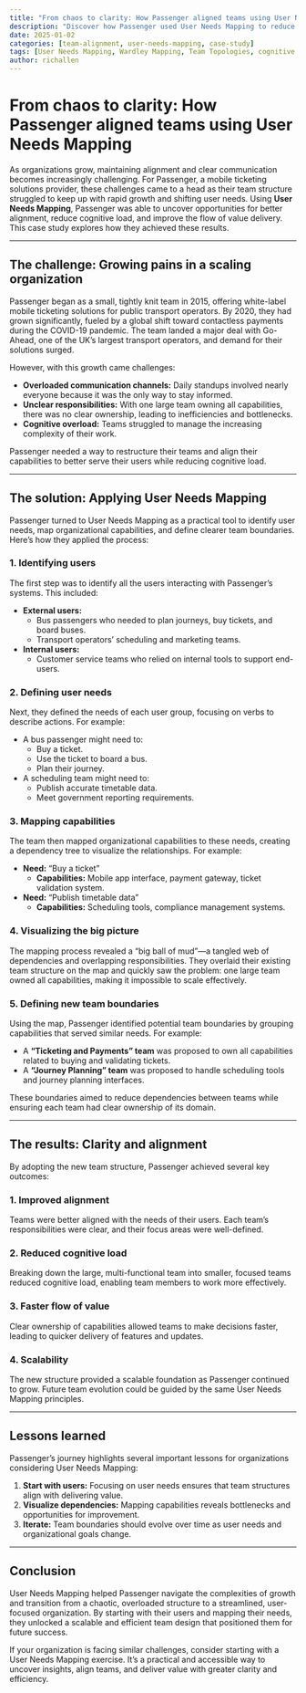 ```yaml
---
title: "From chaos to clarity: How Passenger aligned teams using User Needs Mapping"
description: "Discover how Passenger used User Needs Mapping to reduce cognitive load, align teams, and improve flow in a growing organization."
date: 2025-01-02
categories: [team-alignment, user-needs-mapping, case-study]
tags: [User Needs Mapping, Wardley Mapping, Team Topologies, cognitive load, organizational design]
author: richallen
---
```


# From chaos to clarity: How Passenger aligned teams using User Needs Mapping

As organizations grow, maintaining alignment and clear communication becomes increasingly challenging. For Passenger, a mobile ticketing solutions provider, these challenges came to a head as their team structure struggled to keep up with rapid growth and shifting user needs. Using **User Needs Mapping**, Passenger was able to uncover opportunities for better alignment, reduce cognitive load, and improve the flow of value delivery. This case study explores how they achieved these results.

---

## The challenge: Growing pains in a scaling organization

Passenger began as a small, tightly knit team in 2015, offering white-label mobile ticketing solutions for public transport operators. By 2020, they had grown significantly, fueled by a global shift toward contactless payments during the COVID-19 pandemic. The team landed a major deal with Go-Ahead, one of the UK’s largest transport operators, and demand for their solutions surged.

However, with this growth came challenges:
- **Overloaded communication channels:** Daily standups involved nearly everyone because it was the only way to stay informed.
- **Unclear responsibilities:** With one large team owning all capabilities, there was no clear ownership, leading to inefficiencies and bottlenecks.
- **Cognitive overload:** Teams struggled to manage the increasing complexity of their work.

Passenger needed a way to restructure their teams and align their capabilities to better serve their users while reducing cognitive load.

---

## The solution: Applying User Needs Mapping

Passenger turned to User Needs Mapping as a practical tool to identify user needs, map organizational capabilities, and define clearer team boundaries. Here’s how they applied the process:

### 1. Identifying users

The first step was to identify all the users interacting with Passenger’s systems. This included:
- **External users:**
  - Bus passengers who needed to plan journeys, buy tickets, and board buses.
  - Transport operators’ scheduling and marketing teams.
- **Internal users:**
  - Customer service teams who relied on internal tools to support end-users.

### 2. Defining user needs

Next, they defined the needs of each user group, focusing on verbs to describe actions. For example:
- A bus passenger might need to:
  - Buy a ticket.
  - Use the ticket to board a bus.
  - Plan their journey.
- A scheduling team might need to:
  - Publish accurate timetable data.
  - Meet government reporting requirements.

### 3. Mapping capabilities

The team then mapped organizational capabilities to these needs, creating a dependency tree to visualize the relationships. For example:
- **Need:** “Buy a ticket”
  - **Capabilities:** Mobile app interface, payment gateway, ticket validation system.
- **Need:** “Publish timetable data”
  - **Capabilities:** Scheduling tools, compliance management systems.

### 4. Visualizing the big picture

The mapping process revealed a “big ball of mud”—a tangled web of dependencies and overlapping responsibilities. They overlaid their existing team structure on the map and quickly saw the problem: one large team owned all capabilities, making it impossible to scale effectively.

### 5. Defining new team boundaries

Using the map, Passenger identified potential team boundaries by grouping capabilities that served similar needs. For example:
- A **“Ticketing and Payments” team** was proposed to own all capabilities related to buying and validating tickets.
- A **“Journey Planning” team** was proposed to handle scheduling tools and journey planning interfaces.

These boundaries aimed to reduce dependencies between teams while ensuring each team had clear ownership of its domain.

---

## The results: Clarity and alignment

By adopting the new team structure, Passenger achieved several key outcomes:

### 1. Improved alignment
Teams were better aligned with the needs of their users. Each team’s responsibilities were clear, and their focus areas were well-defined.

### 2. Reduced cognitive load
Breaking down the large, multi-functional team into smaller, focused teams reduced cognitive load, enabling team members to work more effectively.

### 3. Faster flow of value
Clear ownership of capabilities allowed teams to make decisions faster, leading to quicker delivery of features and updates.

### 4. Scalability
The new structure provided a scalable foundation as Passenger continued to grow. Future team evolution could be guided by the same User Needs Mapping principles.

---

## Lessons learned

Passenger’s journey highlights several important lessons for organizations considering User Needs Mapping:

1. **Start with users:** Focusing on user needs ensures that team structures align with delivering value.
2. **Visualize dependencies:** Mapping capabilities reveals bottlenecks and opportunities for improvement.
3. **Iterate:** Team boundaries should evolve over time as user needs and organizational goals change.

---

## Conclusion

User Needs Mapping helped Passenger navigate the complexities of growth and transition from a chaotic, overloaded structure to a streamlined, user-focused organization. By starting with their users and mapping their needs, they unlocked a scalable and efficient team design that positioned them for future success.

If your organization is facing similar challenges, consider starting with a User Needs Mapping exercise. It’s a practical and accessible way to uncover insights, align teams, and deliver value with greater clarity and efficiency.

